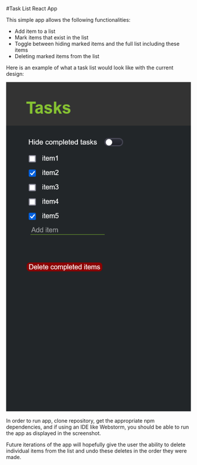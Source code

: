 #Task List React App

This simple app allows the following functionalities: 

- Add item to a list
- Mark items that exist in the list
- Toggle between hiding marked items and the full list including these items
- Deleting marked items from the list

Here is an example of what a task list would look like with the current design:

![](../design/checked_items.png)

In order to run app, clone repository, get the appropriate npm dependencies, and if using
an IDE like Webstorm, you should be able to run the app as displayed in the screenshot.

Future iterations of the app will hopefully give the user the ability to delete
individual items from the list and undo these deletes in the order they were made.